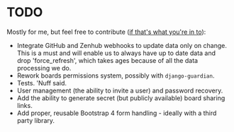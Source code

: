 # TODO
Mostly for me, but feel free to contribute
([if that's what you're in to][if you're into it]):

- Integrate GitHub and Zenhub webhooks to update data only on change. This is
  a must and will enable us to always have up to date data and drop
  'force_refresh', which takes ages because of all the data processing we do.
- Rework boards permissions system, possibly with `django-guardian`.
- Tests. 'Nuff said.
- User management (the ability to invite a user) and password recovery.
- Add the ability to generate secret (but publicly available) board sharing links.
- Add proper, reusable Bootstrap 4 form handling - ideally with a third party library.


[if you're into it]: https://youtu.be/uRJZfwDgNTM?t=4
